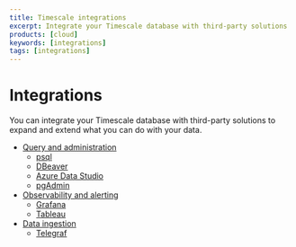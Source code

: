 ```yaml
---
title: Timescale integrations
excerpt: Integrate your Timescale database with third-party solutions
products: [cloud]
keywords: [integrations]
tags: [integrations]
---
```



# Integrations

You can integrate your Timescale database with third-party solutions to expand
and extend what you can do with your data.

*   [Query and administration][query-admin]
    *   [psql][psql]
    *   [DBeaver][dbeaver]
    *   [Azure Data Studio][ads]
    *   [pgAdmin][pgadmin]
*   [Observability and alerting][observability-alerting]
    *   [Grafana][grafana]
    *   [Tableau][tableau]
*   [Data ingestion][data-ingest]
    *   [Telegraf][telegraf]

[query-admin]: /use-timescale/:currentVersion:/integrations/query-admin/
[observability-alerting]: /use-timescale/:currentVersion:/integrations/observability-alerting/
[data-ingest]: /use-timescale/:currentVersion:/integrations/data-ingest/
[psql]: /use-timescale/:currentVersion:/integrations/query-admin/psql/
[dbeaver]: /use-timescale/:currentVersion:/integrations/query-admin/dbeaver/
[ads]: /use-timescale/:currentVersion:/integrations/query-admin/azure-data-studio/
[pgadmin]: /use-timescale/:currentVersion:/integrations/query-admin/pgadmin/
[grafana]: /use-timescale/:currentVersion:/integrations/obervability-alerting/grafana/
[telegraf]: /use-timescale/:currentVersion:/integrations/data-ingest/telegraf/
[tableau]: /use-timescale/:currentVersion:/integrations/obervability-alerting/tableau/
